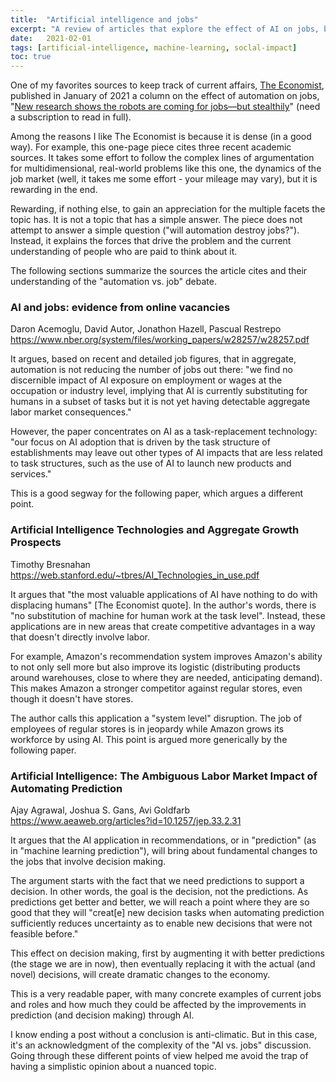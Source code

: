 ```yaml
---
title:  "Artificial intelligence and jobs"
excerpt: "A review of articles that explore the effect of AI on jobs, based on an article from The Economist."
date:   2021-02-01
tags: [artificial-intelligence, machine-learning, soclal-impact]
toc: true
---
```


One of my favorites sources to keep track of current affairs, [The Economist](https://www.economist.com/), published in January of 2021 a column on the effect of automation on jobs, "[New research shows the robots are coming for jobs—but stealthily](https://www.economist.com/finance-and-economics/2021/01/16/new-research-shows-the-robots-are-coming-for-jobs-but-stealthily)" (need a subscription to read in full).

<!--more-->

Among the reasons I like The Economist is because it is dense (in a good way). For example, this one-page piece cites three recent academic sources. It takes some effort to follow the complex lines of argumentation for multidimensional, real-world problems like this one, the dynamics of the job market (well, it takes me some effort - your mileage may vary), but it is rewarding in the end.

Rewarding, if nothing else, to gain an appreciation for the multiple facets the topic has. It is not a topic that has a simple answer. The piece does not attempt to answer a simple question ("will automation destroy jobs?"). Instead, it explains the forces that drive the problem and the current understanding of people who are paid to think about it.

The following sections summarize the sources the article cites and their understanding of the "automation vs. job" debate.

### AI and jobs: evidence from online vacancies

Daron Acemoglu, David Autor, Jonathon Hazell, Pascual Restrepo
<https://www.nber.org/system/files/working_papers/w28257/w28257.pdf>

It argues, based on recent and detailed job figures, that in aggregate, automation is not reducing the number of jobs out there: "we find no discernible impact of AI exposure on employment or wages at the occupation or industry level, implying that AI is currently substituting for humans in a subset of tasks but it is not yet having detectable aggregate labor market consequences."

However, the paper concentrates on AI as a task-replacement technology: "our focus on AI adoption that is driven by the task structure of establishments may leave out other types of AI impacts that are less related to task structures, such as the use of AI to launch new products and services."

This is a good segway for the following paper, which argues a different point.

### Artificial Intelligence Technologies and Aggregate Growth Prospects

Timothy Bresnahan
<https://web.stanford.edu/~tbres/AI_Technologies_in_use.pdf>

It argues that "the most valuable applications of AI have nothing to do with displacing humans" [The Economist quote]. In the author's words, there is "no substitution of machine for human work at the task level". Instead, these applications are in new areas that create competitive advantages in a way that doesn't directly involve labor.

For example, Amazon's recommendation system improves Amazon's ability to not only sell more but also improve its logistic (distributing products around warehouses, close to where they are needed, anticipating demand). This makes Amazon a stronger competitor against regular stores, even though it doesn't have stores.

The author calls this application a "system level" disruption. The job of employees of regular stores is in jeopardy while Amazon grows its workforce by using AI. This point is argued more generically by the following paper.

### Artificial Intelligence: The Ambiguous Labor Market Impact of Automating Prediction

Ajay Agrawal, Joshua S. Gans, Avi Goldfarb
<https://www.aeaweb.org/articles?id=10.1257/jep.33.2.31>

It argues that the AI application in recommendations, or in "prediction" (as in "machine learning prediction"), will bring about fundamental changes to the jobs that involve decision making.

The argument starts with the fact that we need predictions to support a decision. In other words, the goal is the decision, not the predictions. As predictions get better and better, we will reach a point where they are so good that they will "creat[e] new decision tasks when automating prediction sufficiently reduces uncertainty as to enable new decisions that were not feasible before."

This effect on decision making, first by augmenting it with better predictions (the stage we are in now), then eventually replacing it with the actual (and novel) decisions, will create dramatic changes to the economy.

This is a very readable paper, with many concrete examples of current jobs and roles and how much they could be affected by the improvements in prediction (and decision making) through AI.

I know ending a post without a conclusion is anti-climatic. But in this case, it's an acknowledgment of the complexity of the "AI vs. jobs" discussion. Going through these different points of view helped me avoid the trap of having a simplistic opinion about a nuanced topic.
